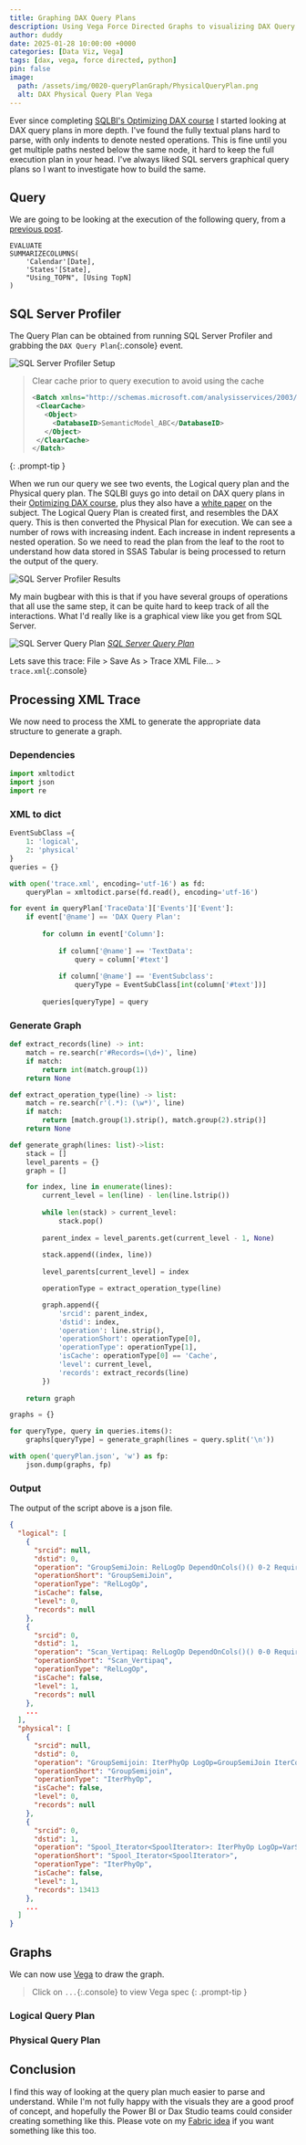 ```yaml
---
title: Graphing DAX Query Plans
description: Using Vega Force Directed Graphs to visualizing DAX Query Plans
author: duddy
date: 2025-01-28 10:00:00 +0000
categories: [Data Viz, Vega]
tags: [dax, vega, force directed, python]
pin: false
image:
  path: /assets/img/0020-queryPlanGraph/PhysicalQueryPlan.png
  alt: DAX Physical Query Plan Vega
---
```

 
Ever since completing [SQLBI's Optimizing DAX course](https://www.sqlbi.com/p/optimizing-dax-video-course/) I started looking at DAX query plans in more depth. I've found the fully textual plans hard to parse, with only indents to denote nested operations. This is fine until you get multiple paths nested below the same node, it hard to keep the full execution plan in your head. I've always liked SQL servers graphical query plans so I want to investigate how to build the same.

## Query

We are going to be looking at the execution of the following query, from a [previous post](https://evaluationcontext.github.io/posts/Window-Function/).

```dax
EVALUATE
SUMMARIZECOLUMNS(
    'Calendar'[Date],
    'States'[State],
    "Using_TOPN", [Using TopN]
)
```

## SQL Server Profiler

The Query Plan can be obtained from running SQL Server Profiler and grabbing the `DAX Query Plan`{:.console} event.

![SQL Server Profiler Setup](/assets/img/0020-queryPlanGraph/SQLProfilerSetup.png)

>Clear cache prior to query execution to avoid using the cache
>```xml
><Batch xmlns="http://schemas.microsoft.com/analysisservices/2003/engine">
>  <ClearCache>
>    <Object>
>      <DatabaseID>SemanticModel_ABC</DatabaseID>
>    </Object>
>  </ClearCache>
></Batch>
>```
{: .prompt-tip }

 When we run our query we see two events, the Logical query plan and the Physical query plan. The SQLBI guys go into detail on DAX query plans in their [Optimizing DAX course](https://www.sqlbi.com/p/optimizing-dax-video-course/), plus they also have a [white paper](https://www.sqlbi.com/whitepapers/understanding-dax-query-plans/) on the subject. The Logical Query Plan is created first, and resembles the DAX query. This is then converted the Physical Plan for execution. We can see a number of rows with increasing indent. Each increase in indent represents a nested operation. So we need to read the plan from the leaf to the root to understand how data stored in SSAS Tabular is being processed to return the output of the query.

![SQL Server Profiler Results](/assets/img/0020-queryPlanGraph/SQLProfilerLog.png)

My main bugbear with this is that if you have several groups of operations that all use the same step, it can be quite hard to keep track of all the interactions. What I'd really like is a graphical view like you get from SQL Server.

![SQL Server Query Plan](/assets/img/0020-queryPlanGraph/SQLServerQueryPlan.png)
[*SQL Server Query Plan*](https://learn.microsoft.com/en-us/sql/relational-databases/performance/display-an-actual-execution-plan?view=sql-server-ver16)

Lets save this trace: File > Save As > Trace XML File... > `trace.xml`{:.console}

## Processing XML Trace

We now need to process the XML to generate the appropriate data structure to generate a graph.

### Dependencies

```python
import xmltodict
import json
import re
```

### XML to dict

```python
EventSubClass ={
    1: 'logical',
    2: 'physical'
}
queries = {}

with open('trace.xml', encoding='utf-16') as fd:
    queryPlan = xmltodict.parse(fd.read(), encoding='utf-16')

for event in queryPlan['TraceData']['Events']['Event']:
    if event['@name'] == 'DAX Query Plan':
        
        for column in event['Column']:
            
            if column['@name'] == 'TextData':
                query = column['#text']
    
            if column['@name'] == 'EventSubclass':
                queryType = EventSubClass[int(column['#text'])]
    
        queries[queryType] = query
```

### Generate Graph

```python
def extract_records(line) -> int:
    match = re.search(r'#Records=(\d+)', line)
    if match:
        return int(match.group(1))
    return None

def extract_operation_type(line) -> list:
    match = re.search(r'(.*): (\w*)', line)
    if match:
        return [match.group(1).strip(), match.group(2).strip()]
    return None

def generate_graph(lines: list)->list:
    stack = []
    level_parents = {}
    graph = []

    for index, line in enumerate(lines):
        current_level = len(line) - len(line.lstrip())
        
        while len(stack) > current_level:
            stack.pop()
        
        parent_index = level_parents.get(current_level - 1, None)
        
        stack.append((index, line))
        
        level_parents[current_level] = index

        operationType = extract_operation_type(line)

        graph.append({
            'srcid': parent_index,
            'dstid': index,
            'operation': line.strip(),
            'operationShort': operationType[0],
            'operationType': operationType[1],
            'isCache': operationType[0] == 'Cache',
            'level': current_level,
            'records': extract_records(line)
        })
    
    return graph
```

```python
graphs = {}

for queryType, query in queries.items():
    graphs[queryType] = generate_graph(lines = query.split('\n'))

with open('queryPlan.json', 'w') as fp:
    json.dump(graphs, fp)
```

### Output

The output of the script above is a json file.

```json
{
  "logical": [
    {
      "srcid": null,
      "dstid": 0,
      "operation": "GroupSemiJoin: RelLogOp DependOnCols()() 0-2 RequiredCols(0, 1, 2)('Calendar'[Date], 'States'[State], ''[Using_TOPN])",
      "operationShort": "GroupSemiJoin",
      "operationType": "RelLogOp",
      "isCache": false,
      "level": 0,
      "records": null
    },
    {
      "srcid": 0,
      "dstid": 1,
      "operation": "Scan_Vertipaq: RelLogOp DependOnCols()() 0-0 RequiredCols(0)('Calendar'[Date])",
      "operationShort": "Scan_Vertipaq",
      "operationType": "RelLogOp",
      "isCache": false,
      "level": 1,
      "records": null
    },
    ...
  ],
  "physical": [
    {
      "srcid": null,
      "dstid": 0,
      "operation": "GroupSemijoin: IterPhyOp LogOp=GroupSemiJoin IterCols(0, 1, 2)('Calendar'[Date], 'States'[State], ''[Using_TOPN])",
      "operationShort": "GroupSemijoin",
      "operationType": "IterPhyOp",
      "isCache": false,
      "level": 0,
      "records": null
    },
    {
      "srcid": 0,
      "dstid": 1,
      "operation": "Spool_Iterator<SpoolIterator>: IterPhyOp LogOp=VarScope IterCols(0, 1)('Calendar'[Date], 'States'[State]) #Records=13413 #KeyCols=2 #ValueCols=1",
      "operationShort": "Spool_Iterator<SpoolIterator>",
      "operationType": "IterPhyOp",
      "isCache": false,
      "level": 1,
      "records": 13413
    },
    ...
  ]
}
```

## Graphs

We can now use [Vega](https://vega.github.io/vega/) to draw the graph.

>Click on `...`{:.console} to view Vega spec
{: .prompt-tip }

### Logical Query Plan

<div id="LQPvis"></div>
  <script type="text/javascript">
    var spec = "/assets/vega/0020-queryPlanGraph/logicalQueryPlanSpec.json";
    vegaEmbed('#LQPvis', spec).then(function(result) {}).catch(console.error);
  </script>

### Physical Query Plan

<div id="PQPvis"></div>
  <script type="text/javascript">
    var spec = "/assets/vega/0020-queryPlanGraph/physicalQueryPlanSpec.json";
    vegaEmbed('#PQPvis', spec).then(function(result) {}).catch(console.error);
  </script>

## Conclusion

I find this way of looking at the query plan much easier to parse and understand. While I'm not fully happy with the visuals they are a good proof of concept, and hopefully the Power BI or Dax Studio teams could consider creating something like this. Please vote on my [Fabric idea](https://ideas.fabric.microsoft.com/ideas/idea/?ideaid=d1062fa5-385e-ee11-a81c-6045bd84f99b) if you want something like this too.